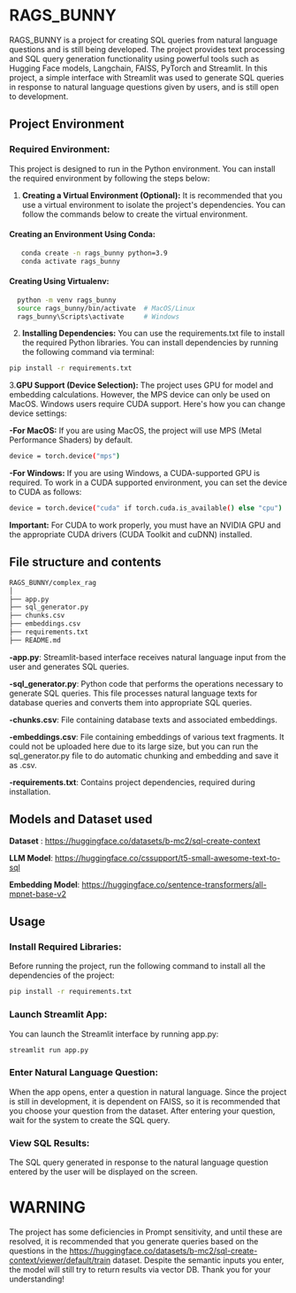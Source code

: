 # RAGS_BUNNY

RAGS_BUNNY is a project for creating SQL queries from natural language questions and is still being developed. 
The project provides text processing and SQL query generation functionality using powerful tools such as Hugging Face models, Langchain, FAISS, PyTorch and Streamlit. In this project, a simple interface with Streamlit was used to generate SQL queries in response to natural language questions given by users, and is still open to development.

## Project Environment

### Required Environment:
This project is designed to run in the Python environment. You can install the required environment by following the steps below:

 1. **Creating a Virtual Environment (Optional):**
   It is recommended that you use a virtual environment to isolate the project's dependencies. You can follow the commands below to create the virtual environment.

   #### Creating an Environment Using Conda:

```bash
   conda create -n rags_bunny python=3.9
   conda activate rags_bunny
```

#### Creating Using Virtualenv:
```bash
  python -m venv rags_bunny
  source rags_bunny/bin/activate  # MacOS/Linux 
  rags_bunny\Scripts\activate     # Windows 
  ```
2. **Installing Dependencies:**
    You can use the requirements.txt file to install the required Python libraries. You can install dependencies by running the following command via terminal:
```bash
pip install -r requirements.txt
```

3.**GPU Support (Device Selection):**
The project uses GPU for model and embedding calculations. However, the MPS device can only be used on MacOS. Windows users require CUDA support. Here's how you can change device settings:

**-For MacOS:** 
If you are using MacOS, the project will use MPS (Metal Performance Shaders) by default.

```bash
device = torch.device("mps")
```
**-For Windows:**
If you are using Windows, a CUDA-supported GPU is required. To work in a CUDA supported environment, you can set the device to CUDA as follows:

```bash
device = torch.device("cuda" if torch.cuda.is_available() else "cpu")
```

**Important:** For CUDA to work properly, you must have an NVIDIA GPU and the appropriate CUDA drivers (CUDA Toolkit and cuDNN) installed.

## File structure and contents

```bash
RAGS_BUNNY/complex_rag
│
├── app.py                   
├── sql_generator.py         
├── chunks.csv               
├── embeddings.csv           
├── requirements.txt         
├── README.md                
```

**-app.py**: Streamlit-based interface receives natural language input from the user and generates SQL queries.

**-sql_generator.py**: Python code that performs the operations necessary to generate SQL queries. This file processes natural language texts for database queries and converts them into appropriate SQL queries.

**-chunks.csv**: File containing database texts and associated embeddings.

**-embeddings.csv**: File containing embeddings of various text fragments. It could not be uploaded here due to its large size, but you can run the sql_generator.py file to do automatic chunking and embedding and save it as .csv.

**-requirements.txt**: Contains project dependencies, required during installation.

## Models and Dataset used

**Dataset** : https://huggingface.co/datasets/b-mc2/sql-create-context

**LLM Model**: https://huggingface.co/cssupport/t5-small-awesome-text-to-sql

**Embedding Model**: https://huggingface.co/sentence-transformers/all-mpnet-base-v2

## Usage

### Install Required Libraries:
Before running the project, run the following command to install all the dependencies of the project:

```bash
pip install -r requirements.txt
```

### Launch Streamlit App:
You can launch the Streamlit interface by running app.py:

```bash
streamlit run app.py
```

### Enter Natural Language Question:
When the app opens, enter a question in natural language. Since the project is still in development, it is dependent on FAISS, so it is recommended that you choose your question from the dataset. After entering your question, wait for the system to create the SQL query.

### View SQL Results:
The SQL query generated in response to the natural language question entered by the user will be displayed on the screen.


# WARNING

The project has some deficiencies in Prompt sensitivity, and until these are resolved, it is recommended that you generate queries based on the questions in the https://huggingface.co/datasets/b-mc2/sql-create-context/viewer/default/train dataset. Despite the semantic inputs you enter, the model will still try to return results via vector DB. Thank you for your understanding!
